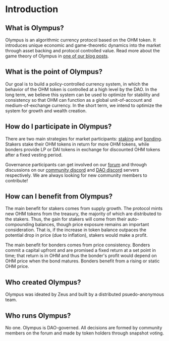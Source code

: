 # Introduction

## What is Olympus?

Olympus is an algorithmic currency protocol based on the OHM token. It introduces unique economic and game-theoretic dynamics into the market through asset backing and protocol controlled value. Read more about the game theory of Olympus in [one of our blog posts](https://olympusdao.medium.com/the-game-theory-of-olympus-e4c5f19a77df).

## What is the point of Olympus?

Our goal is to build a policy-controlled currency system, in which the behavior of the OHM token is controlled at a high level by the DAO. In the long term, we believe this system can be used to optimize for stability and consistency so that OHM can function as a global unit-of-account and medium-of-exchange currency. In the short term, we intend to optimize the system for growth and wealth creation.

## How do I participate in Olympus?

There are two main strategies for market participants: [staking](./staking.md)
and [bonding](./bonding.md). Stakers stake their OHM tokens in return for more
OHM tokens, while bonders provide LP or DAI tokens in exchange for discounted
OHM tokens after a fixed vesting period.

Governance participants can get involved on our
[forum](https://forum.olympusdao.finance) and through discussions on our
[community discord](https://discord.com/invite/olympusdao) and
[DAO discord](https://discord.com/invite/42xFV68uEf) servers respectively. We
are always looking for new community members to contribute!

## How can I benefit from Olympus?

The main benefit for stakers comes from supply growth. The protocol mints new OHM tokens from the treasury, the majority of which are distributed to the stakers. Thus, the gain for stakers will come from their auto-compounding balances, though price exposure remains an important consideration. That is, if the increase in token balance outpaces the potential drop in price (due to inflation), stakers would make a profit.

The main benefit for bonders comes from price consistency. Bonders commit a capital upfront and are promised a fixed return at a set point in time; that return is in OHM and thus the bonder's profit would depend on OHM price when the bond matures. Bonders benefit from a rising or static OHM price.

## Who created Olympus?

Olympus was ideated by Zeus and built by a distributed psuedo-anonymous team.

## Who runs Olympus?

No one. Olympus is DAO-governed. All decisions are formed by community members on the forum and made by token holders through snapshot voting.

